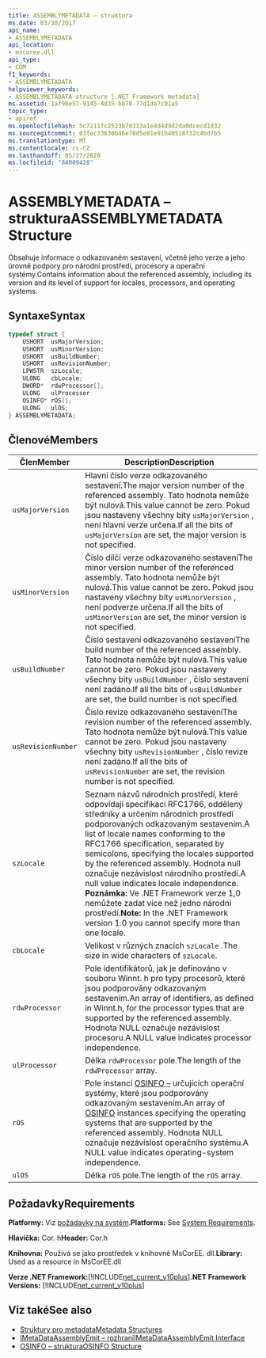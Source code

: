 ```yaml
---
title: ASSEMBLYMETADATA – struktura
ms.date: 03/30/2017
api_name:
- ASSEMBLYMETADATA
api_location:
- mscoree.dll
api_type:
- COM
f1_keywords:
- ASSEMBLYMETADATA
helpviewer_keywords:
- ASSEMBLYMETADATA structure [.NET Framework metadata]
ms.assetid: 1af98e57-9145-4d35-bb78-77d1da7c91a5
topic_type:
- apiref
ms.openlocfilehash: 5c7211fc2523b70313a1e4d4d9d2da0dcecd1d32
ms.sourcegitcommit: 03fec33630b46e78d5e81e91b40518f32c4bd7b5
ms.translationtype: MT
ms.contentlocale: cs-CZ
ms.lasthandoff: 05/27/2020
ms.locfileid: "84009428"
---
```

# <a name="assemblymetadata-structure"></a><span data-ttu-id="811fe-102">ASSEMBLYMETADATA – struktura</span><span class="sxs-lookup"><span data-stu-id="811fe-102">ASSEMBLYMETADATA Structure</span></span>
<span data-ttu-id="811fe-103">Obsahuje informace o odkazovaném sestavení, včetně jeho verze a jeho úrovně podpory pro národní prostředí, procesory a operační systémy.</span><span class="sxs-lookup"><span data-stu-id="811fe-103">Contains information about the referenced assembly, including its version and its level of support for locales, processors, and operating systems.</span></span>  
  
## <a name="syntax"></a><span data-ttu-id="811fe-104">Syntaxe</span><span class="sxs-lookup"><span data-stu-id="811fe-104">Syntax</span></span>  
  
```cpp  
typedef struct {  
    USHORT  usMajorVersion;  
    USHORT  usMinorVersion;  
    USHORT  usBuildNumber;  
    USHORT  usRevisionNumber;  
    LPWSTR  szLocale;  
    ULONG   cbLocale;  
    DWORD*  rdwProcessor[];  
    ULONG   ulProcessor  
    OSINFO* rOS[];  
    ULONG   ulOS;  
} ASSEMBLYMETADATA;  
```  
  
## <a name="members"></a><span data-ttu-id="811fe-105">Členové</span><span class="sxs-lookup"><span data-stu-id="811fe-105">Members</span></span>  
  
|<span data-ttu-id="811fe-106">Člen</span><span class="sxs-lookup"><span data-stu-id="811fe-106">Member</span></span>|<span data-ttu-id="811fe-107">Description</span><span class="sxs-lookup"><span data-stu-id="811fe-107">Description</span></span>|  
|------------|-----------------|  
|`usMajorVersion`|<span data-ttu-id="811fe-108">Hlavní číslo verze odkazovaného sestavení.</span><span class="sxs-lookup"><span data-stu-id="811fe-108">The major version number of the referenced assembly.</span></span> <span data-ttu-id="811fe-109">Tato hodnota nemůže být nulová.</span><span class="sxs-lookup"><span data-stu-id="811fe-109">This value cannot be zero.</span></span> <span data-ttu-id="811fe-110">Pokud jsou nastaveny všechny bity `usMajorVersion` , není hlavní verze určena.</span><span class="sxs-lookup"><span data-stu-id="811fe-110">If all the bits of `usMajorVersion` are set, the major version is not specified.</span></span>|  
|`usMinorVersion`|<span data-ttu-id="811fe-111">Číslo dílčí verze odkazovaného sestavení</span><span class="sxs-lookup"><span data-stu-id="811fe-111">The minor version number of the referenced assembly.</span></span> <span data-ttu-id="811fe-112">Tato hodnota nemůže být nulová.</span><span class="sxs-lookup"><span data-stu-id="811fe-112">This value cannot be zero.</span></span> <span data-ttu-id="811fe-113">Pokud jsou nastaveny všechny bity `usMinorVersion` , není podverze určena.</span><span class="sxs-lookup"><span data-stu-id="811fe-113">If all the bits of `usMinorVersion` are set, the minor version is not specified.</span></span>|  
|`usBuildNumber`|<span data-ttu-id="811fe-114">Číslo sestavení odkazovaného sestavení</span><span class="sxs-lookup"><span data-stu-id="811fe-114">The build number of the referenced assembly.</span></span> <span data-ttu-id="811fe-115">Tato hodnota nemůže být nulová.</span><span class="sxs-lookup"><span data-stu-id="811fe-115">This value cannot be zero.</span></span> <span data-ttu-id="811fe-116">Pokud jsou nastaveny všechny bity `usBuildNumber` , číslo sestavení není zadáno.</span><span class="sxs-lookup"><span data-stu-id="811fe-116">If all the bits of `usBuildNumber` are set, the build number is not specified.</span></span>|  
|`usRevisionNumber`|<span data-ttu-id="811fe-117">Číslo revize odkazovaného sestavení</span><span class="sxs-lookup"><span data-stu-id="811fe-117">The revision number of the referenced assembly.</span></span> <span data-ttu-id="811fe-118">Tato hodnota nemůže být nulová.</span><span class="sxs-lookup"><span data-stu-id="811fe-118">This value cannot be zero.</span></span> <span data-ttu-id="811fe-119">Pokud jsou nastaveny všechny bity `usRevisionNumber` , číslo revize není zadáno.</span><span class="sxs-lookup"><span data-stu-id="811fe-119">If all the bits of `usRevisionNumber` are set, the revision number is not specified.</span></span>|  
|`szLocale`|<span data-ttu-id="811fe-120">Seznam názvů národních prostředí, které odpovídají specifikaci RFC1766, oddělený středníky a určením národních prostředí podporovaných odkazovaným sestavením.</span><span class="sxs-lookup"><span data-stu-id="811fe-120">A list of locale names conforming to the RFC1766 specification, separated by semicolons, specifying the locales supported by the referenced assembly.</span></span> <span data-ttu-id="811fe-121">Hodnota null označuje nezávislost národního prostředí.</span><span class="sxs-lookup"><span data-stu-id="811fe-121">A null value indicates locale independence.</span></span> <span data-ttu-id="811fe-122">**Poznámka:**  Ve .NET Framework verze 1,0 nemůžete zadat více než jedno národní prostředí.</span><span class="sxs-lookup"><span data-stu-id="811fe-122">**Note:**  In the .NET Framework version 1.0 you cannot specify more than one locale.</span></span>|  
|`cbLocale`|<span data-ttu-id="811fe-123">Velikost v různých znacích `szLocale` .</span><span class="sxs-lookup"><span data-stu-id="811fe-123">The size in wide characters of `szLocale`.</span></span>|  
|`rdwProcessor`|<span data-ttu-id="811fe-124">Pole identifikátorů, jak je definováno v souboru Winnt. h pro typy procesorů, které jsou podporovány odkazovaným sestavením.</span><span class="sxs-lookup"><span data-stu-id="811fe-124">An array of identifiers, as defined in Winnt.h, for the processor types that are supported by the referenced assembly.</span></span> <span data-ttu-id="811fe-125">Hodnota NULL označuje nezávislost procesoru.</span><span class="sxs-lookup"><span data-stu-id="811fe-125">A NULL value indicates processor independence.</span></span>|  
|`ulProcessor`|<span data-ttu-id="811fe-126">Délka `rdwProcessor` pole.</span><span class="sxs-lookup"><span data-stu-id="811fe-126">The length of the `rdwProcessor` array.</span></span>|  
|`rOS`|<span data-ttu-id="811fe-127">Pole instancí [OSINFO –](osinfo-structure.md) určujících operační systémy, které jsou podporovány odkazovaným sestavením.</span><span class="sxs-lookup"><span data-stu-id="811fe-127">An array of [OSINFO](osinfo-structure.md) instances specifying the operating systems that are supported by the referenced assembly.</span></span> <span data-ttu-id="811fe-128">Hodnota NULL označuje nezávislost operačního systému.</span><span class="sxs-lookup"><span data-stu-id="811fe-128">A NULL value indicates operating-system independence.</span></span>|  
|`ulOS`|<span data-ttu-id="811fe-129">Délka `rOS` pole.</span><span class="sxs-lookup"><span data-stu-id="811fe-129">The length of the `rOS` array.</span></span>|  
  
## <a name="requirements"></a><span data-ttu-id="811fe-130">Požadavky</span><span class="sxs-lookup"><span data-stu-id="811fe-130">Requirements</span></span>  
 <span data-ttu-id="811fe-131">**Platformy:** Viz [požadavky na systém](../../get-started/system-requirements.md).</span><span class="sxs-lookup"><span data-stu-id="811fe-131">**Platforms:** See [System Requirements](../../get-started/system-requirements.md).</span></span>  
  
 <span data-ttu-id="811fe-132">**Hlavička:** Cor. h</span><span class="sxs-lookup"><span data-stu-id="811fe-132">**Header:** Cor.h</span></span>  
  
 <span data-ttu-id="811fe-133">**Knihovna:** Používá se jako prostředek v knihovně MsCorEE. dll.</span><span class="sxs-lookup"><span data-stu-id="811fe-133">**Library:** Used as a resource in MsCorEE.dll</span></span>  
  
 <span data-ttu-id="811fe-134">**Verze .NET Framework:**[!INCLUDE[net_current_v10plus](../../../../includes/net-current-v10plus-md.md)]</span><span class="sxs-lookup"><span data-stu-id="811fe-134">**.NET Framework Versions:** [!INCLUDE[net_current_v10plus](../../../../includes/net-current-v10plus-md.md)]</span></span>  
  
## <a name="see-also"></a><span data-ttu-id="811fe-135">Viz také</span><span class="sxs-lookup"><span data-stu-id="811fe-135">See also</span></span>

- [<span data-ttu-id="811fe-136">Struktury pro metadata</span><span class="sxs-lookup"><span data-stu-id="811fe-136">Metadata Structures</span></span>](metadata-structures.md)
- [<span data-ttu-id="811fe-137">IMetaDataAssemblyEmit – rozhraní</span><span class="sxs-lookup"><span data-stu-id="811fe-137">IMetaDataAssemblyEmit Interface</span></span>](imetadataassemblyemit-interface.md)
- [<span data-ttu-id="811fe-138">OSINFO – struktura</span><span class="sxs-lookup"><span data-stu-id="811fe-138">OSINFO Structure</span></span>](osinfo-structure.md)
